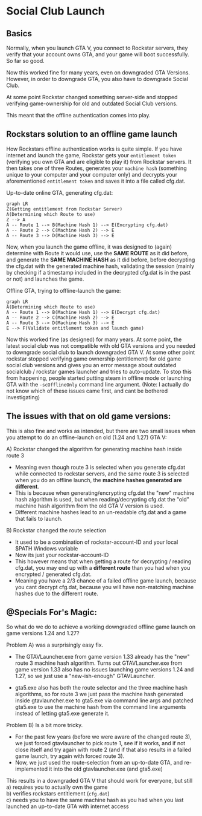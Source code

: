 # Social Club Launch

## Basics

Normally, when you launch GTA V, you connect to Rockstar servers, they verify that your account owns GTA, and your game will boot successfully. So far so good.

Now this worked fine for many years, even on downgraded GTA Versions. However, in order to downgrade GTA, you also have to downgrade Social Club.  

At some point Rockstar changed something server-side and stopped verifying game-ownership for old and outdated Social Club versions.

This meant that the offline authentication comes into play.

## Rockstars solution to an offline game launch

How Rockstars offline authentication works is quite simple. If you have internet and launch the game, Rockstar gets your `entitlement token` (verifying you own GTA and are eligible to play it) from Rockstar servers. It then takes one of three Routes, generates your `machine hash` (something unique to your computer and your computer only) and decrypts your aforementioned `entitlement token` and saves it into a file called cfg.dat.

Up-to-date online GTA, generating cfg.dat:

```mermaid
graph LR
Z(Getting entitlement from Rockstar Server)
A(Determining which Route to use)
Z --> A 
A -- Route 1 --> B(Machine Hash 1) --> E(Encrypting cfg.dat)
A -- Route 2 --> C(Machine Hash 2) --> E
A -- Route 3 --> D(Machine Hash 3) --> E
```

Now, when you launch the game offline, it was designed to (again) determine with Route it would use, use the **SAME ROUTE** as it did before, and generate the **SAME MACHINE HASH** as it did before, before decrypting the cfg.dat with the generated machine hash, validating the session (mainly by checking if a timestamp included in the decrypted cfg.dat is in the past or not) and launches the game.

Offline GTA, trying to offline-launch the game:

```mermaid
graph LR
A(Determining which Route to use)
A -- Route 1 --> B(Machine Hash 1) --> E(Decrypt cfg.dat)
A -- Route 2 --> C(Machine Hash 2) --> E
A -- Route 3 --> D(Machine Hash 3) --> E
E --> F(Validate entitlement token and launch game)
```

Now this worked fine (as designed) for many years. 
At some point, the latest social club was not compatible with old GTA versions and you needed to downgrade social club to launch downgraded GTA V. 
At some other point rockstar stopped verifying game ownership (entitlement) for old game  social club versions and gives you an error message about outdated socialclub / rockstar games launcher and tries to auto-update. 
To stop this from happening, people started putting steam in offline mode or launching GTA with the `-scOfflineOnly` command line argument.
(Note: I actually do not know which of these issues came first, and cant be bothered investigating)

## The issues with that on old game versions:

This is also fine and works as intended, but there are two small issues when you attempt to do an offline-launch on old (1.24 and 1.27) GTA V:

A)  Rockstar changed the algorithm for generating machine hash inside route 3
* Meaning even though route 3 is selected when you generate cfg.dat while connected to rockstar servers, and the same route 3 is selected when you do an offline launch, the **machine hashes generated are different**.
* This is because when generating/encrypting cfg.dat the "new" machine hash algorithm is used, but when reading/decrypting cfg.dat the "old" machine hash algorithm from the old GTA V version is used.
* Different machine hashes lead to an un-readable cfg.dat and a game that fails to launch.
 
 B) Rockstar changed the route selection
 * It used to be a combination of rockstar-account-ID and your local $PATH Windows variable
 * Now its just your rockstar-account-ID
 * This however means that when getting a route for decrypting / reading cfg.dat, you may end up with a **different route** than you had when you encrypted / generated cfg.dat. 
 * Meaning you have a 2/3 chance of a failed offline game launch, because you cant decrypt cfg.dat, because you will have non-matching machine hashes due to the different route.



## @Specials For's Magic:

So what do we do to achieve a working downgraded offline game launch on game versions 1.24 and 1.27?


Problem A) was a surprisingly easy fix.

* The GTAVLauncher.exe from game version 1.33 already has the "new" route 3 machine hash algorithm. Turns out GTAVLauncher.exe from game version 1.33 also has no issues launching game versions 1.24 and 1.27, so we just use a "new-ish-enough" GTAVLauncher.

* gta5.exe also has both the route selector and the three machine hash algorithms, so for route 3 we just pass the machine hash generated inside gtavlauncher.exe to gta5.exe via command line args and patched gta5.exe to use the machine hash from the command line arguments instead of letting gta5.exe generate it.

Problem B) Is a bit more tricky.

* For the past few years (before we were aware of the changed route 3), we just forced gtavlauncher to pick route 1, see if it works, and if not close itself and try again with route 2 (and if that also results in a failed game launch, try again with forced route 3).
* Now, we just used the route-selection from an up-to-date GTA, and re-implemented it into the old gtavlauncher.exe (and gta5.exe)

This results in a downgraded GTA V that should work for everyone, but still   
a) requires you to actually own the game  
b) verifies rockstars entitlement (`cfg.dat`)  
c) needs you to have the same machine hash as you had when you last launched an up-to-date GTA with internet access  
